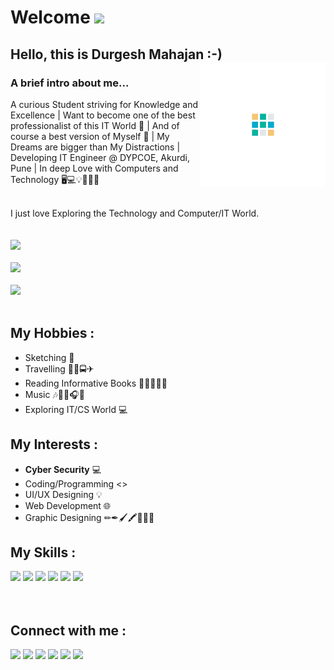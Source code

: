 # Welcome <img src="https://raw.githubusercontent.com/MartinHeinz/MartinHeinz/master/wave.gif" width="30px">

## Hello, this is Durgesh Mahajan :-) <img align="right" width="200px" src="Img/d.gif">
### A brief intro about me...
A curious Student striving for Knowledge and Excellence | Want to become one of the best professionalist of this IT World 📡 | And of course a best version of Myself 💙 | My Dreams are bigger than My Distractions | 
Developing IT Engineer @ DYPCOE, Akurdi, Pune | 
In deep Love with Computers and Technology 🖥💻💡📂📆📌

\
I just love Exploring the Technology and Computer/IT World.
</br>
<br></br>
<img src="https://github-readme-stats.vercel.app/api?username=durgeshm01722&show_icons=true&theme=tokyonight"><br><br>
<img src="https://github-readme-stats.vercel.app/api/top-langs/?username=durgeshm01722&layout=compact&show_icons=true&theme=radical"><br><br>
<img src="https://github-readme-stats.vercel.app/api/pin/?username=durgeshm01722&repo=durgeshm01722&show_owner=true&show_icons=true&theme=radical">
<br></br>

## My Hobbies :
* Sketching 🎨
* Travelling 🚕🚗🚍✈
* Reading Informative Books 📕📗📘📙📒
* Music 🎶🎵🎼🎧💙
* Exploring IT/CS World 💻

## My Interests :
* **Cyber Security** 💻
* Coding/Programming <>
* UI/UX Designing 💡
* Web Development 🌐
* Graphic Designing ✏✒🖌🖍📏📐📌

## My Skills :
<!-- <img align="left"  width="25px" src="Img/html.png" >
<img align="left"  width="30px" src="Img/python.png">
<img align="left"  width="30px" src="Img/cpp.png">
<img align="left"  width="30px" src="Img/java.png"> -->
<img src="https://img.shields.io/badge/HTML5-E34F26?style=for-the-badge&logo=html5&logoColor=white">
<img src="https://img.shields.io/badge/CSS-239120?&style=for-the-badge&logo=css3&logoColor=white">
<img src="https://img.shields.io/badge/Python-3776AB?style=for-the-badge&logo=python&logoColor=white">
<img src="https://img.shields.io/badge/C%2B%2B-00599C?style=for-the-badge&logo=c%2B%2B&logoColor=white">
<img src="https://img.shields.io/badge/Java-ED8B00?style=for-the-badge&logo=java&logoColor=white">
<img src="https://img.shields.io/badge/Microsoft_PowerPoint-B7472A?style=for-the-badge&logo=microsoft-powerpoint&logoColor=white">

<br>
<br></br>

## Connect with me :
[<img src="https://img.shields.io/badge/LinkedIn-0077B5?style=for-the-badge&logo=linkedin&logoColor=white">](https://www.linkedin.com/in/durgesh-mahajan-99bab0212/)
[<img src="https://img.shields.io/badge/GitHub-100000?style=for-the-badge&logo=github&logoColor=white">](https://github.com/durgeshm01722)
<img src="https://img.shields.io/badge/durgeshmahajan1722%40gmail.com-Gmail-red?style=for-the-badge&logo=gmail&logoColor=white">
[<img src="https://img.shields.io/badge/Instagram-E4405F?style=for-the-badge&logo=instagram&logoColor=white">](https://www.instagram.com/durgeshm01722/)
[<img src="https://img.shields.io/badge/Facebook-1877F2?style=for-the-badge&logo=facebook&logoColor=white">](https://www.facebook.com/durgeshmahajan1722/)
[<img src="https://img.shields.io/badge/dev.to-0A0A0A?style=for-the-badge&logo=dev.to&logoColor=white">](https://dev.to/durgeshm01722)
